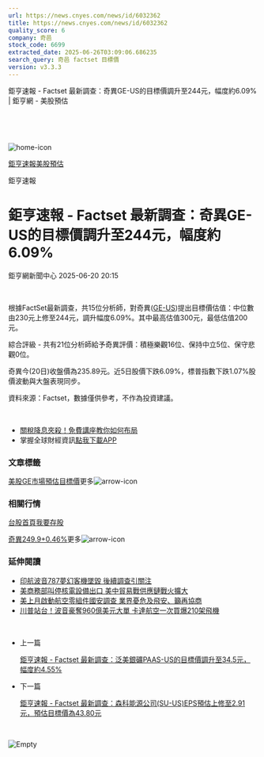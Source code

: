 ```yaml
---
url: https://news.cnyes.com/news/id/6032362
title: https://news.cnyes.com/news/id/6032362
quality_score: 6
company: 奇邑
stock_code: 6699
extracted_date: 2025-06-26T03:09:06.686235
search_query: 奇邑 factset 目標價
version: v3.3.3
---
```


鉅亨速報 - Factset 最新調查：奇異GE-US的目標價調升至244元，幅度約6.09% | 鉅亨網 - 美股預估

‌

‌

![home-icon](/assets/icons/breadCrumb/symbol-icon-home.svg)

[鉅亨速報](/news/cat/anue_live)[美股預估](/news/cat/us_forecast)

鉅亨速報

# 鉅亨速報 - Factset 最新調查：奇異GE-US的目標價調升至244元，幅度約6.09%

鉅亨網新聞中心 2025-06-20 20:15

‌

根據FactSet最新調查，共15位分析師，對奇異([GE-US](https://invest.cnyes.com/usstock/detail/GE))提出目標價估值：中位數由230元上修至244元，調升幅度6.09%。其中最高估值300元，最低估值200元。

綜合評級 - 共有21位分析師給予奇異評價：積極樂觀16位、保持中立5位、保守悲觀0位。

奇異今(20日)收盤價為235.89元。近5日股價下跌6.09%，標普指數下跌1.07%股價波動與大盤表現同步。

資料來源：Factset，數據僅供參考，不作為投資建議。

‌

* [關稅降息夾殺！免費講座教你如何布局](https://events.cnyes.com/rsc2025H2-35584?utm_source=anue&utm_medium=usstocks_end)
* 掌握全球財經資訊[點我下載APP](http://www.cnyes.com/app/?utm_source=mweb&utm_medium=HamMenuBanner&utm_campaign=fixed&utm_content=entr)

### 文章標籤

[美股](https://news.cnyes.com/tag/美股 "美股")[GE](https://news.cnyes.com/tag/GE "GE")[市場預估](https://news.cnyes.com/tag/市場預估 "市場預估")[目標價](https://news.cnyes.com/tag/目標價 "目標價")更多![arrow-icon](/assets/icons/arrows/arrow-down.svg)

### 相關行情

[台股首頁](https://www.cnyes.com/twstock)[我要存股](https://supr.link/8OHaU)

[奇異249.9+0.46%](https://invest.cnyes.com/usstock/detail/GE)更多![arrow-icon](/assets/icons/arrows/arrow-down.svg)

### 延伸閱讀

* [印航波音787夢幻客機墜毀 後續調查引關注](/news/id/6023120)
* [美商務部叫停核電設備出口 美中貿易戰供應鏈戰火擴大](/news/id/6011362)
* [美上月啟動航空零組件國安調查 業界憂危及飛安、籲再協商](/news/id/6005730)
* [川普站台！波音豪奪960億美元大單 卡達航空一次買爆210架飛機](/news/id/5980109)

‌

* 上一篇

  [鉅亨速報 - Factset 最新調查：泛美銀礦PAAS-US的目標價調升至34.5元，幅度約4.55%](/news/id/6032508)
* 下一篇

  [鉅亨速報 - Factset 最新調查：森科能源公司(SU-US)EPS預估上修至2.91元，預估目標價為43.80元](/news/id/6030693)

‌

![Empty](/assets/icons/skeleton/empty-image.svg)

‌